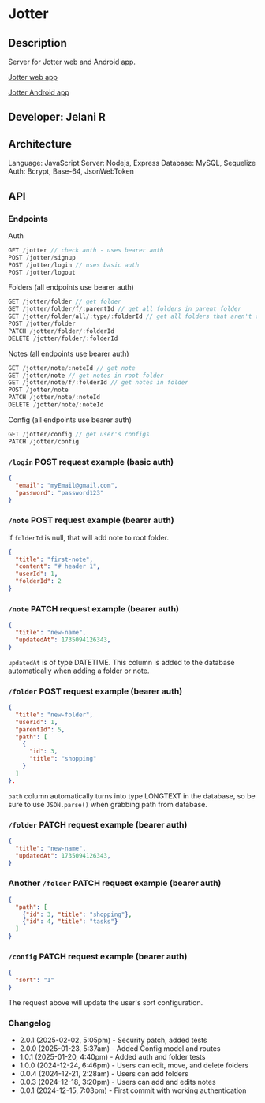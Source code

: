 # Jotter

## Description

Server for Jotter web and Android app.

[Jotter web app](https://github.com/jchips/jotter)

[Jotter Android app](https://github.com/jchips/jotter-rn)

## Developer: Jelani R

## Architecture

Language: JavaScript
Server: Nodejs, Express
Database: MySQL, Sequelize
Auth: Bcrypt, Base-64, JsonWebToken

## API

### Endpoints

Auth

```javascript
GET /jotter // check auth - uses bearer auth
POST /jotter/signup
POST /jotter/login // uses basic auth
POST /jotter/logout
```

Folders (all endpoints use bearer auth)

```javascript
GET /jotter/folder // get folder
GET /jotter/folder/f/:parentId // get all folders in parent folder
GET /jotter/folder/all/:type/:folderId // get all folders that aren't current folder and that don't contain the current folder in the path (all outside folders)
POST /jotter/folder
PATCH /jotter/folder/:folderId
DELETE /jotter/folder/:folderId
```

Notes (all endpoints use bearer auth)

```javascript
GET /jotter/note/:noteId // get note
GET /jotter/note // get notes in root folder
GET /jotter/note/f/:folderId // get notes in folder
POST /jotter/note
PATCH /jotter/note/:noteId
DELETE /jotter/note/:noteId
```

Config (all endpoints use bearer auth)

```javascript
GET /jotter/config // get user's configs
PATCH /jotter/config
```

### `/login` POST request example (basic auth)

```json
{
  "email": "myEmail@gmail.com",
  "password": "password123"
}
```

### `/note` POST request example (bearer auth)

if `folderId` is null, that will add note to root folder.

```json
{
  "title": "first-note",
  "content": "# header 1",
  "userId": 1,
  "folderId": 2
}
```

### `/note` PATCH request example (bearer auth)

```json
{
  "title": "new-name",
  "updatedAt": 1735094126343,
}
```

`updatedAt` is of type DATETIME. This column is added to the database automatically when adding a folder or note.

### `/folder` POST request example (bearer auth)

```json
{
  "title": "new-folder",
  "userId": 1,
  "parentId": 5,
  "path": [
    {
      "id": 3,
      "title": "shopping"
    }
  ]
},
```

`path` column automatically turns into type LONGTEXT in the database, so be sure to use `JSON.parse()` when grabbing path from database.

### `/folder` PATCH request example (bearer auth)

```json
{
  "title": "new-name",
  "updatedAt": 1735094126343,
}
```

### Another `/folder` PATCH request example (bearer auth)

```json
{
  "path": [
    {"id": 3, "title": "shopping"},
    {"id": 4, "title": "tasks"}
  ]
}
```

### `/config` PATCH request example (bearer auth)

```json
{
  "sort": "1"
}
```

The request above will update the user's sort configuration.

### Changelog

- 2.0.1 (2025-02-02, 5:05pm) - Security patch, added tests
- 2.0.0 (2025-01-23, 5:37am) - Added Config model and routes
- 1.0.1 (2025-01-20, 4:40pm) - Added auth and folder tests
- 1.0.0 (2024-12-24, 6:46pm) - Users can edit, move, and delete folders
- 0.0.4 (2024-12-21, 2:28am) - Users can add folders
- 0.0.3 (2024-12-18, 3:20pm) - Users can add and edits notes
- 0.0.1 (2024-12-15, 7:03pm) - First commit with working authentication
